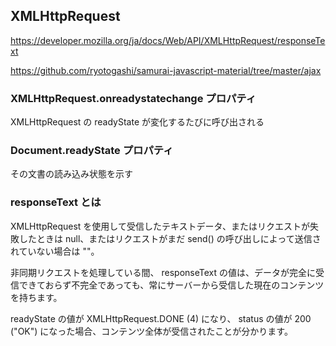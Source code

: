 ## XMLHttpRequest

https://developer.mozilla.org/ja/docs/Web/API/XMLHttpRequest/responseText

https://github.com/ryotogashi/samurai-javascript-material/tree/master/ajax

### XMLHttpRequest.onreadystatechange プロパティ

XMLHttpRequest の readyState が変化するたびに呼び出される

### Document.readyState プロパティ

その文書の読み込み状態を示す

### responseText とは

XMLHttpRequest を使用して受信したテキストデータ、またはリクエストが失敗したときは null、またはリクエストがまだ send() の呼び出しによって送信されていない場合は ""。

非同期リクエストを処理している間、 responseText の値は、データが完全に受信できておらず不完全であっても、常にサーバーから受信した現在のコンテンツを持ちます。

readyState の値が XMLHttpRequest.DONE (4) になり、 status の値が 200 ("OK") になった場合、コンテンツ全体が受信されたことが分かります。
